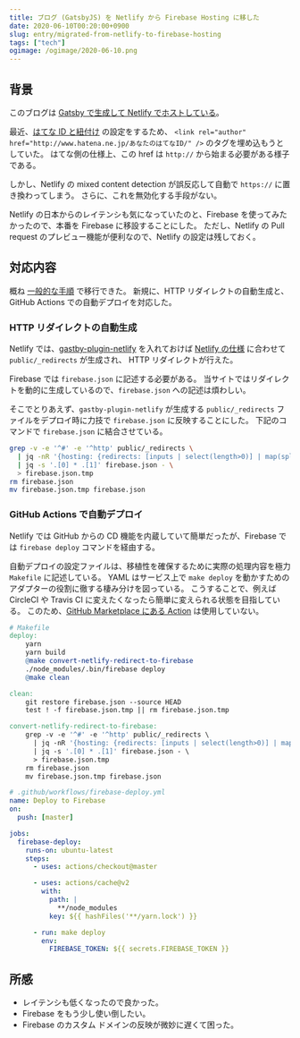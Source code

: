 ```yaml
---
title: ブログ (GatsbyJS) を Netlify から Firebase Hosting に移した
date: 2020-06-10T00:20:00+0900
slug: entry/migrated-from-netlify-to-firebase-hosting
tags: ["tech"]
ogimage: /ogimage/2020-06-10.png
---
```


## 背景

このブログは [Gatsby で生成して Netlify でホストしている](/entry/migrated-my-blog-to-gatsby/)。

最近、[はてな ID と紐付け](https://b.hatena.ne.jp/help/entry/pageowner) の設定をするため、
`<link rel="author" href="http://www.hatena.ne.jp/あなたのはてなID/" />` のタグを埋め込もうとしていた。
はてな側の仕様上、この href は `http://` から始まる必要がある様子である。

しかし、Netlify の mixed content detection が誤反応して自動で `https://` に置き換わってしまう。
さらに、これを無効化する手段がない。

Netlify の日本からのレイテンシも気になっていたのと、Firebase を使ってみたかったので、本番を Firebase に移設することにした。
ただし、Netlify の Pull request のプレビュー機能が便利なので、Netlify の設定は残しておく。

## 対応内容

概ね [一般的な手順](https://www.gatsbyjs.org/docs/deploying-to-firebase/) で移行できた。
新規に、HTTP リダイレクトの自動生成と、GitHub Actions での自動デプロイを対応した。

### HTTP リダイレクトの自動生成

Netlify では、[gastby-plugin-netlify](https://www.gatsbyjs.org/packages/gatsby-plugin-netlify/) を入れておけば
[Netlify の仕様](https://docs.netlify.com/routing/redirects/) に合わせて `public/_redirects` が生成され、
HTTP リダイレクトが行えた。

Firebase では `firebase.json` に記述する必要がある。
当サイトではリダイレクトを動的に生成しているので、`firebase.json` への記述は煩わしい。

そこでとりあえず、`gastby-plugin-netlify` が生成する `public/_redirects` ファイルをデプロイ時に力技で `firebase.json` に反映することにした。
下記のコマンドで `firebase.json` に結合させている。

```sh
grep -v -e '^#' -e '^http' public/_redirects \
  | jq -nR '{hosting: {redirects: [inputs | select(length>0)] | map(split("  ")) | map({"source": .[0], "destination": .[1], "type": .[2]})}}' \
  | jq -s '.[0] * .[1]' firebase.json - \
  > firebase.json.tmp
rm firebase.json
mv firebase.json.tmp firebase.json
```

### GitHub Actions で自動デプロイ

Netlify では GitHub からの CD 機能を内蔵していて簡単だったが、Firebase では `firebase deploy` コマンドを経由する。

自動デプロイの設定ファイルは、移植性を確保するために実際の処理内容を極力 `Makefile` に記述している。
YAML はサービス上で `make deploy` を動かすためのアダプターの役割に徹する棲み分けを図っている。
こうすることで、例えば CircleCI や Travis CI に変えたくなったら簡単に変えられる状態を目指している。
このため、[GitHub Marketplace にある Action](https://github.com/marketplace/actions/github-action-for-firebase)
は使用していない。

```Makefile
# Makefile
deploy:
	yarn
	yarn build
	@make convert-netlify-redirect-to-firebase
	./node_modules/.bin/firebase deploy
	@make clean

clean:
	git restore firebase.json --source HEAD
	test ! -f firebase.json.tmp || rm firebase.json.tmp

convert-netlify-redirect-to-firebase:
	grep -v -e '^#' -e '^http' public/_redirects \
	  | jq -nR '{hosting: {redirects: [inputs | select(length>0)] | map(split("  ")) | map({"source": .[0], "destination": .[1], "type": .[2]})}}' \
	  | jq -s '.[0] * .[1]' firebase.json - \
	  > firebase.json.tmp
	rm firebase.json
	mv firebase.json.tmp firebase.json
```

```yaml
# .github/workflows/firebase-deploy.yml
name: Deploy to Firebase
on:
  push: [master]

jobs:
  firebase-deploy:
    runs-on: ubuntu-latest
    steps:
      - uses: actions/checkout@master

      - uses: actions/cache@v2
        with:
          path: |
            **/node_modules
          key: ${{ hashFiles('**/yarn.lock') }}

      - run: make deploy
        env:
          FIREBASE_TOKEN: ${{ secrets.FIREBASE_TOKEN }}
```

## 所感

- レイテンシも低くなったので良かった。
- Firebase をもう少し使い倒したい。
- Firebase のカスタム ドメインの反映が微妙に遅くて困った。
